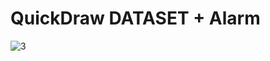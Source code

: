 # QuickDraw DATASET + Alarm

![3](https://github.com/Goongam/quickdraw-alarm/assets/59019137/0dcabad9-4bf6-42eb-abbd-a969f41f2215)

